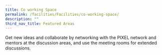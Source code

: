 ```yaml
---
title: Co working Space
permalink: /facilities/Facilities/co-working-space/
description: ""
third_nav_title: Featured Areas
---
```


Get new ideas and collaborate by networking with the PIXEL network and mentors at the discussion areas, and use the meeting rooms for extended discussions.

